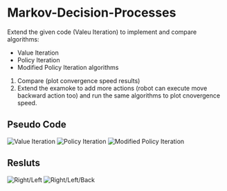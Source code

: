 # Markov-Decision-Processes

Extend the given code (Valeu Iteration) to implement and compare algorithms:  
 * Value Iteration  
 * Policy Iteration  
 * Modified Policy Iteration algorithms   
1. Compare (plot convergence speed results)
2. Extend the examoke to add more actions (robot can execute move backward action too)
    and run the same algorithms to plot cnovergence speed.
 
## Pseudo Code
![Value Iteration](https://s3.us-west-2.amazonaws.com/secure.notion-static.com/4b1382cc-5b6e-4231-96da-933016228fa8/Untitled.png?X-Amz-Algorithm=AWS4-HMAC-SHA256&X-Amz-Content-Sha256=UNSIGNED-PAYLOAD&X-Amz-Credential=AKIAT73L2G45EIPT3X45%2F20221002%2Fus-west-2%2Fs3%2Faws4_request&X-Amz-Date=20221002T062435Z&X-Amz-Expires=86400&X-Amz-Signature=489a802087bff978d7133f726e78601c4f683c1093e0ce7c525ff9d37e1cf4eb&X-Amz-SignedHeaders=host&response-content-disposition=filename%20%3D%22Untitled.png%22&x-id=GetObject)
![Policy Iteration](https://s3.us-west-2.amazonaws.com/secure.notion-static.com/280c7d99-68e2-45b0-b5d4-249a057a27b5/Untitled.png?X-Amz-Algorithm=AWS4-HMAC-SHA256&X-Amz-Content-Sha256=UNSIGNED-PAYLOAD&X-Amz-Credential=AKIAT73L2G45EIPT3X45%2F20221002%2Fus-west-2%2Fs3%2Faws4_request&X-Amz-Date=20221002T062630Z&X-Amz-Expires=86400&X-Amz-Signature=d18e2f9e3e9f5b226a00f65440d727b6c72e29fde2f8b5e2ab0c233466c5a3a4&X-Amz-SignedHeaders=host&response-content-disposition=filename%20%3D%22Untitled.png%22&x-id=GetObject)
![Modified Policy Iteration](https://s3.us-west-2.amazonaws.com/secure.notion-static.com/2962a6d1-f33e-4bc4-aee0-107055a2b126/Untitled.png?X-Amz-Algorithm=AWS4-HMAC-SHA256&X-Amz-Content-Sha256=UNSIGNED-PAYLOAD&X-Amz-Credential=AKIAT73L2G45EIPT3X45%2F20221002%2Fus-west-2%2Fs3%2Faws4_request&X-Amz-Date=20221002T062930Z&X-Amz-Expires=86400&X-Amz-Signature=671633edf6c92020cc04ed39a9a6362ff39256263c6d4669946410577d6036c3&X-Amz-SignedHeaders=host&response-content-disposition=filename%20%3D%22Untitled.png%22&x-id=GetObject)

## Resluts
![Right/Left](https://s3.us-west-2.amazonaws.com/secure.notion-static.com/1d00f2f0-42f3-4ea1-ace8-c5b8b34650ee/16881707718746.png?X-Amz-Algorithm=AWS4-HMAC-SHA256&X-Amz-Content-Sha256=UNSIGNED-PAYLOAD&X-Amz-Credential=AKIAT73L2G45EIPT3X45%2F20221002%2Fus-west-2%2Fs3%2Faws4_request&X-Amz-Date=20221002T063150Z&X-Amz-Expires=86400&X-Amz-Signature=fc4963e43036d9c26afff9c60bb5491a113f592d61631a3c86ea73007adb2f2b&X-Amz-SignedHeaders=host&response-content-disposition=filename%20%3D%2216881707718746.png%22&x-id=GetObject)
![Right/Left/Back](https://s3.us-west-2.amazonaws.com/secure.notion-static.com/3d984269-629f-4740-a835-98ad23b88042/16881707952503.png?X-Amz-Algorithm=AWS4-HMAC-SHA256&X-Amz-Content-Sha256=UNSIGNED-PAYLOAD&X-Amz-Credential=AKIAT73L2G45EIPT3X45%2F20221002%2Fus-west-2%2Fs3%2Faws4_request&X-Amz-Date=20221002T063158Z&X-Amz-Expires=86400&X-Amz-Signature=3eccf66ff76a0d3e33a148e9d71accdea24b96862857e44c16872ce8a3bcd3a3&X-Amz-SignedHeaders=host&response-content-disposition=filename%20%3D%2216881707952503.png%22&x-id=GetObject)

